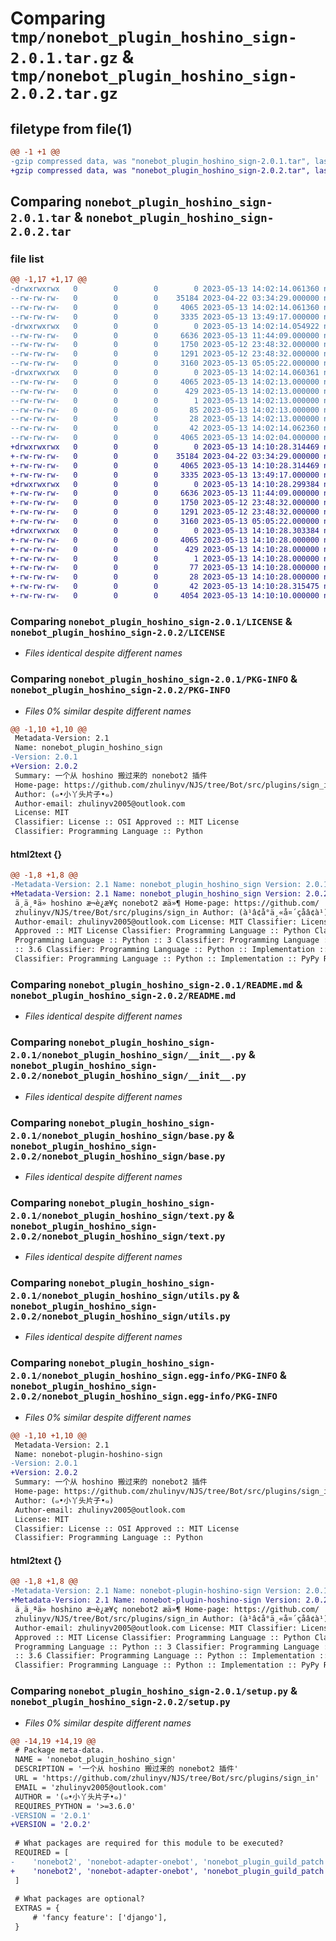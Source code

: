 # Comparing `tmp/nonebot_plugin_hoshino_sign-2.0.1.tar.gz` & `tmp/nonebot_plugin_hoshino_sign-2.0.2.tar.gz`

## filetype from file(1)

```diff
@@ -1 +1 @@
-gzip compressed data, was "nonebot_plugin_hoshino_sign-2.0.1.tar", last modified: Sat May 13 14:02:14 2023, max compression
+gzip compressed data, was "nonebot_plugin_hoshino_sign-2.0.2.tar", last modified: Sat May 13 14:10:28 2023, max compression
```

## Comparing `nonebot_plugin_hoshino_sign-2.0.1.tar` & `nonebot_plugin_hoshino_sign-2.0.2.tar`

### file list

```diff
@@ -1,17 +1,17 @@
-drwxrwxrwx   0        0        0        0 2023-05-13 14:02:14.061360 nonebot_plugin_hoshino_sign-2.0.1/
--rw-rw-rw-   0        0        0    35184 2023-04-22 03:34:29.000000 nonebot_plugin_hoshino_sign-2.0.1/LICENSE
--rw-rw-rw-   0        0        0     4065 2023-05-13 14:02:14.061360 nonebot_plugin_hoshino_sign-2.0.1/PKG-INFO
--rw-rw-rw-   0        0        0     3335 2023-05-13 13:49:17.000000 nonebot_plugin_hoshino_sign-2.0.1/README.md
-drwxrwxrwx   0        0        0        0 2023-05-13 14:02:14.054922 nonebot_plugin_hoshino_sign-2.0.1/nonebot_plugin_hoshino_sign/
--rw-rw-rw-   0        0        0     6636 2023-05-13 11:44:09.000000 nonebot_plugin_hoshino_sign-2.0.1/nonebot_plugin_hoshino_sign/__init__.py
--rw-rw-rw-   0        0        0     1750 2023-05-12 23:48:32.000000 nonebot_plugin_hoshino_sign-2.0.1/nonebot_plugin_hoshino_sign/base.py
--rw-rw-rw-   0        0        0     1291 2023-05-12 23:48:32.000000 nonebot_plugin_hoshino_sign-2.0.1/nonebot_plugin_hoshino_sign/text.py
--rw-rw-rw-   0        0        0     3160 2023-05-13 05:05:22.000000 nonebot_plugin_hoshino_sign-2.0.1/nonebot_plugin_hoshino_sign/utils.py
-drwxrwxrwx   0        0        0        0 2023-05-13 14:02:14.060361 nonebot_plugin_hoshino_sign-2.0.1/nonebot_plugin_hoshino_sign.egg-info/
--rw-rw-rw-   0        0        0     4065 2023-05-13 14:02:13.000000 nonebot_plugin_hoshino_sign-2.0.1/nonebot_plugin_hoshino_sign.egg-info/PKG-INFO
--rw-rw-rw-   0        0        0      429 2023-05-13 14:02:13.000000 nonebot_plugin_hoshino_sign-2.0.1/nonebot_plugin_hoshino_sign.egg-info/SOURCES.txt
--rw-rw-rw-   0        0        0        1 2023-05-13 14:02:13.000000 nonebot_plugin_hoshino_sign-2.0.1/nonebot_plugin_hoshino_sign.egg-info/dependency_links.txt
--rw-rw-rw-   0        0        0       85 2023-05-13 14:02:13.000000 nonebot_plugin_hoshino_sign-2.0.1/nonebot_plugin_hoshino_sign.egg-info/requires.txt
--rw-rw-rw-   0        0        0       28 2023-05-13 14:02:13.000000 nonebot_plugin_hoshino_sign-2.0.1/nonebot_plugin_hoshino_sign.egg-info/top_level.txt
--rw-rw-rw-   0        0        0       42 2023-05-13 14:02:14.062360 nonebot_plugin_hoshino_sign-2.0.1/setup.cfg
--rw-rw-rw-   0        0        0     4065 2023-05-13 14:02:04.000000 nonebot_plugin_hoshino_sign-2.0.1/setup.py
+drwxrwxrwx   0        0        0        0 2023-05-13 14:10:28.314469 nonebot_plugin_hoshino_sign-2.0.2/
+-rw-rw-rw-   0        0        0    35184 2023-04-22 03:34:29.000000 nonebot_plugin_hoshino_sign-2.0.2/LICENSE
+-rw-rw-rw-   0        0        0     4065 2023-05-13 14:10:28.314469 nonebot_plugin_hoshino_sign-2.0.2/PKG-INFO
+-rw-rw-rw-   0        0        0     3335 2023-05-13 13:49:17.000000 nonebot_plugin_hoshino_sign-2.0.2/README.md
+drwxrwxrwx   0        0        0        0 2023-05-13 14:10:28.299384 nonebot_plugin_hoshino_sign-2.0.2/nonebot_plugin_hoshino_sign/
+-rw-rw-rw-   0        0        0     6636 2023-05-13 11:44:09.000000 nonebot_plugin_hoshino_sign-2.0.2/nonebot_plugin_hoshino_sign/__init__.py
+-rw-rw-rw-   0        0        0     1750 2023-05-12 23:48:32.000000 nonebot_plugin_hoshino_sign-2.0.2/nonebot_plugin_hoshino_sign/base.py
+-rw-rw-rw-   0        0        0     1291 2023-05-12 23:48:32.000000 nonebot_plugin_hoshino_sign-2.0.2/nonebot_plugin_hoshino_sign/text.py
+-rw-rw-rw-   0        0        0     3160 2023-05-13 05:05:22.000000 nonebot_plugin_hoshino_sign-2.0.2/nonebot_plugin_hoshino_sign/utils.py
+drwxrwxrwx   0        0        0        0 2023-05-13 14:10:28.303384 nonebot_plugin_hoshino_sign-2.0.2/nonebot_plugin_hoshino_sign.egg-info/
+-rw-rw-rw-   0        0        0     4065 2023-05-13 14:10:28.000000 nonebot_plugin_hoshino_sign-2.0.2/nonebot_plugin_hoshino_sign.egg-info/PKG-INFO
+-rw-rw-rw-   0        0        0      429 2023-05-13 14:10:28.000000 nonebot_plugin_hoshino_sign-2.0.2/nonebot_plugin_hoshino_sign.egg-info/SOURCES.txt
+-rw-rw-rw-   0        0        0        1 2023-05-13 14:10:28.000000 nonebot_plugin_hoshino_sign-2.0.2/nonebot_plugin_hoshino_sign.egg-info/dependency_links.txt
+-rw-rw-rw-   0        0        0       77 2023-05-13 14:10:28.000000 nonebot_plugin_hoshino_sign-2.0.2/nonebot_plugin_hoshino_sign.egg-info/requires.txt
+-rw-rw-rw-   0        0        0       28 2023-05-13 14:10:28.000000 nonebot_plugin_hoshino_sign-2.0.2/nonebot_plugin_hoshino_sign.egg-info/top_level.txt
+-rw-rw-rw-   0        0        0       42 2023-05-13 14:10:28.315475 nonebot_plugin_hoshino_sign-2.0.2/setup.cfg
+-rw-rw-rw-   0        0        0     4054 2023-05-13 14:10:10.000000 nonebot_plugin_hoshino_sign-2.0.2/setup.py
```

### Comparing `nonebot_plugin_hoshino_sign-2.0.1/LICENSE` & `nonebot_plugin_hoshino_sign-2.0.2/LICENSE`

 * *Files identical despite different names*

### Comparing `nonebot_plugin_hoshino_sign-2.0.1/PKG-INFO` & `nonebot_plugin_hoshino_sign-2.0.2/PKG-INFO`

 * *Files 0% similar despite different names*

```diff
@@ -1,10 +1,10 @@
 Metadata-Version: 2.1
 Name: nonebot_plugin_hoshino_sign
-Version: 2.0.1
+Version: 2.0.2
 Summary: 一个从 hoshino 搬过来的 nonebot2 插件
 Home-page: https://github.com/zhulinyv/NJS/tree/Bot/src/plugins/sign_in
 Author: (๑•小丫头片子•๑)
 Author-email: zhulinyv2005@outlook.com
 License: MIT
 Classifier: License :: OSI Approved :: MIT License
 Classifier: Programming Language :: Python
```

#### html2text {}

```diff
@@ -1,8 +1,8 @@
-Metadata-Version: 2.1 Name: nonebot_plugin_hoshino_sign Version: 2.0.1 Summary:
+Metadata-Version: 2.1 Name: nonebot_plugin_hoshino_sign Version: 2.0.2 Summary:
 ä¸ä¸ªä» hoshino æ¬è¿æ¥ç nonebot2 æä»¶ Home-page: https://github.com/
 zhulinyv/NJS/tree/Bot/src/plugins/sign_in Author: (à¹â¢å°ä¸«å¤´çå­â¢à¹)
 Author-email: zhulinyv2005@outlook.com License: MIT Classifier: License :: OSI
 Approved :: MIT License Classifier: Programming Language :: Python Classifier:
 Programming Language :: Python :: 3 Classifier: Programming Language :: Python
 :: 3.6 Classifier: Programming Language :: Python :: Implementation :: CPython
 Classifier: Programming Language :: Python :: Implementation :: PyPy Requires-
```

### Comparing `nonebot_plugin_hoshino_sign-2.0.1/README.md` & `nonebot_plugin_hoshino_sign-2.0.2/README.md`

 * *Files identical despite different names*

### Comparing `nonebot_plugin_hoshino_sign-2.0.1/nonebot_plugin_hoshino_sign/__init__.py` & `nonebot_plugin_hoshino_sign-2.0.2/nonebot_plugin_hoshino_sign/__init__.py`

 * *Files identical despite different names*

### Comparing `nonebot_plugin_hoshino_sign-2.0.1/nonebot_plugin_hoshino_sign/base.py` & `nonebot_plugin_hoshino_sign-2.0.2/nonebot_plugin_hoshino_sign/base.py`

 * *Files identical despite different names*

### Comparing `nonebot_plugin_hoshino_sign-2.0.1/nonebot_plugin_hoshino_sign/text.py` & `nonebot_plugin_hoshino_sign-2.0.2/nonebot_plugin_hoshino_sign/text.py`

 * *Files identical despite different names*

### Comparing `nonebot_plugin_hoshino_sign-2.0.1/nonebot_plugin_hoshino_sign/utils.py` & `nonebot_plugin_hoshino_sign-2.0.2/nonebot_plugin_hoshino_sign/utils.py`

 * *Files identical despite different names*

### Comparing `nonebot_plugin_hoshino_sign-2.0.1/nonebot_plugin_hoshino_sign.egg-info/PKG-INFO` & `nonebot_plugin_hoshino_sign-2.0.2/nonebot_plugin_hoshino_sign.egg-info/PKG-INFO`

 * *Files 0% similar despite different names*

```diff
@@ -1,10 +1,10 @@
 Metadata-Version: 2.1
 Name: nonebot-plugin-hoshino-sign
-Version: 2.0.1
+Version: 2.0.2
 Summary: 一个从 hoshino 搬过来的 nonebot2 插件
 Home-page: https://github.com/zhulinyv/NJS/tree/Bot/src/plugins/sign_in
 Author: (๑•小丫头片子•๑)
 Author-email: zhulinyv2005@outlook.com
 License: MIT
 Classifier: License :: OSI Approved :: MIT License
 Classifier: Programming Language :: Python
```

#### html2text {}

```diff
@@ -1,8 +1,8 @@
-Metadata-Version: 2.1 Name: nonebot-plugin-hoshino-sign Version: 2.0.1 Summary:
+Metadata-Version: 2.1 Name: nonebot-plugin-hoshino-sign Version: 2.0.2 Summary:
 ä¸ä¸ªä» hoshino æ¬è¿æ¥ç nonebot2 æä»¶ Home-page: https://github.com/
 zhulinyv/NJS/tree/Bot/src/plugins/sign_in Author: (à¹â¢å°ä¸«å¤´çå­â¢à¹)
 Author-email: zhulinyv2005@outlook.com License: MIT Classifier: License :: OSI
 Approved :: MIT License Classifier: Programming Language :: Python Classifier:
 Programming Language :: Python :: 3 Classifier: Programming Language :: Python
 :: 3.6 Classifier: Programming Language :: Python :: Implementation :: CPython
 Classifier: Programming Language :: Python :: Implementation :: PyPy Requires-
```

### Comparing `nonebot_plugin_hoshino_sign-2.0.1/setup.py` & `nonebot_plugin_hoshino_sign-2.0.2/setup.py`

 * *Files 0% similar despite different names*

```diff
@@ -14,19 +14,19 @@
 # Package meta-data.
 NAME = 'nonebot_plugin_hoshino_sign'
 DESCRIPTION = '一个从 hoshino 搬过来的 nonebot2 插件'
 URL = 'https://github.com/zhulinyv/NJS/tree/Bot/src/plugins/sign_in'
 EMAIL = 'zhulinyv2005@outlook.com'
 AUTHOR = '(๑•小丫头片子•๑)'
 REQUIRES_PYTHON = '>=3.6.0'
-VERSION = '2.0.1'
+VERSION = '2.0.2'
 
 # What packages are required for this module to be executed?
 REQUIRED = [
-    'nonebot2', 'nonebot-adapter-onebot', 'nonebot_plugin_guild_patch', 'httpx', 'sqlite3', 'pytz', 'pillow'
+    'nonebot2', 'nonebot-adapter-onebot', 'nonebot_plugin_guild_patch', 'httpx', 'pytz', 'pillow'
 ]
 
 # What packages are optional?
 EXTRAS = {
     # 'fancy feature': ['django'],
 }
```

